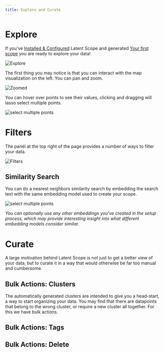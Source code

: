 ```yaml
---
title: Explore and Curate
---
```


# Explore
If you've [Installed & Configured](install-and-config) Latent Scope and generated [Your first scope](your-first-scope) you are ready to explore your data!

<img src="/assets/explore-curate/explore.png" alt="Explore" class="pageshot">

The first thing you may notice is that you can interact with the map visualization on the left. You can pan and zoom.

<img src="/assets/explore-curate/zoomed.png" alt="Zoomed" class="pageshot">

You can hover over points to see their values, clicking and dragging will lasso select multiple points.

<img src="/assets/explore-curate/filter-select.png" alt="select multiple points" class="pageshot">

# Filters

The panel at the top right of the page provides a number of ways to filter your data.

<img src="/assets/explore-curate/filters.png" alt="Filters" class="screenshot">

## Similarity Search
You can do a nearest neighbors similarity search by embedding the search text with the same embedding model used to create your scope.

<img src="/assets/explore-curate/filter-search.png" alt="select multiple points" class="pageshot">

_You can optionally use any other embeddings you've created in the setup process, which may provide interesting insight into what different embedding models consider similar._







# Curate
A large motivation behind Latent Scope is not just to get a better view of your data, but to curate it in a way that would otherwise be far too manual and cumbersome. 

## Bulk Actions: Clusters
The automatically generated clusters are intended to give you a head-start, a way to start organizing your data. You may find that there are datapoints that belong to the wrong cluster, or require a new cluster all together. For this we have bulk actions. 

## Bulk Actions: Tags

## Bulk Actions: Delete


